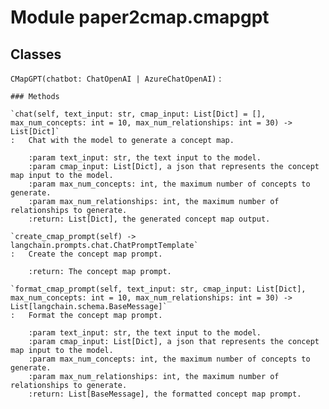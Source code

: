 Module paper2cmap.cmapgpt
=========================

Classes
-------

`CMapGPT(chatbot: ChatOpenAI | AzureChatOpenAI)`
:   

    ### Methods

    `chat(self, text_input: str, cmap_input: List[Dict] = [], max_num_concepts: int = 10, max_num_relationships: int = 30) ‑> List[Dict]`
    :   Chat with the model to generate a concept map.
        
        :param text_input: str, the text input to the model.
        :param cmap_input: List[Dict], a json that represents the concept map input to the model.
        :param max_num_concepts: int, the maximum number of concepts to generate.
        :param max_num_relationships: int, the maximum number of relationships to generate.
        :return: List[Dict], the generated concept map output.

    `create_cmap_prompt(self) ‑> langchain.prompts.chat.ChatPromptTemplate`
    :   Create the concept map prompt.
        
        :return: The concept map prompt.

    `format_cmap_prompt(self, text_input: str, cmap_input: List[Dict], max_num_concepts: int = 10, max_num_relationships: int = 30) ‑> List[langchain.schema.BaseMessage]`
    :   Format the concept map prompt.
        
        :param text_input: str, the text input to the model.
        :param cmap_input: List[Dict], a json that represents the concept map input to the model.
        :param max_num_concepts: int, the maximum number of concepts to generate.
        :param max_num_relationships: int, the maximum number of relationships to generate.
        :return: List[BaseMessage], the formatted concept map prompt.